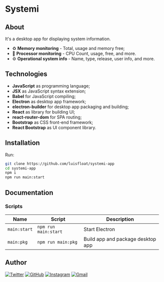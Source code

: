 # Systemi

## About

It's a desktop app for displaying system information.

* ♻️ **Memory monitoring** - Total, usage and memory free;
* 🧮 **Processor monitoring** - CPU Count, usage, free, and more.
* ⚙️ **Operational system info** - Name, type, release, user info, and more.

## Technologies

* **JavaScript** as programming language;
* **JSX** as JavaScript syntax extension;
* **Babel** for JavaScript compiling;
* **Electron** as desktop app framework;
* **electron-builder** for desktop app packaging and building;
* **React** as library for building UI;
* **react-router-dom** for SPA routing;
* **Bootstrap** as CSS front-end framework;
* **React Bootstrap** as UI component library.

## Installation

Run:

```bash
git clone https://github.com/luisfloat/systemi-app
cd systemi-app
npm i
npm run main:start
```

## Documentation

### Scripts

Name | Script | Description
-----|---------|-----------------
`main:start` | ```npm run main:start``` | Start Electron
`main:pkg` | ```npm run main:pkg``` | Build app and package desktop app

## Author

<a href="https://twitter.com/luisfloat"><img src="https://img.shields.io/badge/-Twitter-30363D?style=flat&amp;logo=twitter" alt="Twitter"/></a> <a href="https://github.com/luisfloat"><img src="https://img.shields.io/badge/-GitHub-30363D?style=flat&amp;logo=github" alt="GitHub"/></a> <a href="https://instagram.com/luisfloat"><img src="https://img.shields.io/badge/-Instagram-30363D?style=flat&amp;logo=instagram" alt="Instagram"/></a> <a href="mailto:contact@luisfloat.com"><img src="https://img.shields.io/badge/-Gmail-30363D?style=flat&amp;logo=gmail" alt="Gmail"/></a>
